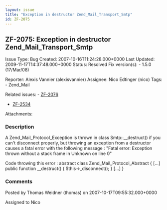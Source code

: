 ```yaml
---
layout: issue
title: "Exception in destructor Zend_Mail_Transport_Smtp"
id: ZF-2075
---
```


ZF-2075: Exception in destructor Zend\_Mail\_Transport\_Smtp
------------------------------------------------------------

 Issue Type: Bug Created: 2007-10-16T11:24:28.000+0000 Last Updated: 2009-11-17T14:37:48.000+0000 Status: Resolved Fix version(s): - 1.5.0 (17/Mar/08)
 
 Reporter:  Alexis Vannier (alexisvannier)  Assignee:  Nico Edtinger (nico)  Tags: - Zend\_Mail
 
 Related issues: - [ZF-2076](/issues/browse/ZF-2076)
- [ZF-2534](/issues/browse/ZF-2534)
 
 Attachments: 
### Description

A Zend\_Mail\_Protocol\_Exception is thrown in class Smtp::\_\_destruct() if you can't disconnect properly, but throwing an exception from a destructor causes a fatal error with the following message : "Fatal error: Exception thrown without a stack frame in Unknown on line 0"

Code throwing this error : abstract class Zend\_Mail\_Protocol\_Abstract { [...] public function \_\_destruct() { $this->\_disconnect(); } [...] }

 

 

### Comments

Posted by Thomas Weidner (thomas) on 2007-10-17T09:55:32.000+0000

Assigned to Nico

 

 